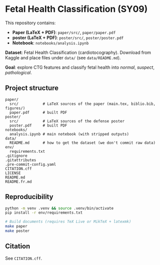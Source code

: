 # Fetal Health Classification (SY09)

This repository contains:
- **Paper (LaTeX + PDF)**: `paper/src/`, `paper/paper.pdf`
- **poster (LaTeX + PDF)**: `poster/src/`, `poster/poster.pdf`
- **Notebook**: `notebooks/analysis.ipynb`

**Dataset**: Fetal Health Classification (cardiotocography). Download from Kaggle and place files under `data/` (see `data/README.md`).

**Goal**: explore CTG features and classify fetal health into *normal*, *suspect*, *pathological*.

## Project structure
```
paper/
  src/           # LaTeX sources of the paper (main.tex, biblio.bib, figures/)
  paper.pdf      # built PDF
poster/
  src/           # LaTeX sources of the defense poster
  poster.pdf     # built PDF
notebooks/
  analysis.ipynb # main notebook (with stripped outputs)
data/
  README.md      # how to get the dataset (we don't commit raw data)
env/
  requirements.txt
.gitignore
.gitattributes
.pre-commit-config.yaml
CITATION.cff
LICENSE
README.md
README.fr.md
```

## Reproducibility
```bash
python -m venv .venv && source .venv/bin/activate
pip install -r env/requirements.txt

# Build documents (requires TeX Live or MikTeX + latexmk)
make paper
make poster
```

## Citation
See `CITATION.cff`.

